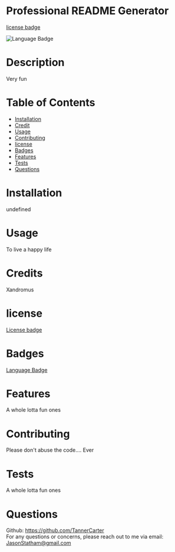 # Professional README Generator 
  
 
  [license badge](https://img.shields.io/badge/license-MIT-brightgreen) 
  
 
  ![Language Badge](https://img.shields.io/static/v1?label=language&message=Javascript&color=brightgreen)

  # Description
  Very fun

  # Table of Contents
  - [Installation](#installation)
  - [Credit](#credit)
  - [Usage](#usage)
  - [Contributing](#contributing)
  - [license](#license)
  - [Badges](#badges)
  - [Features](#features)
  - [Tests](#tests)
  - [Questions](#questions)
  
  # Installation
  undefined

  # Usage
  To live a happy life

  # Credits
  Xandromus

  
  # license 
  [License badge](https://choosealicense.com/licenses/mit/)

  
  # Badges 
  [Language Badge](https://img.shields.io/static/v1?label=language&message=undefined&color=brightgreen)


  # Features
  A whole lotta fun ones

  # Contributing
  Please don't abuse the code.... Ever

  # Tests
  A whole lotta fun ones

  # Questions
  Github: https://github.com/TannerCarter <br>
  For any questions or concerns, please reach out to me via email: JasonStatham@gmail.com

